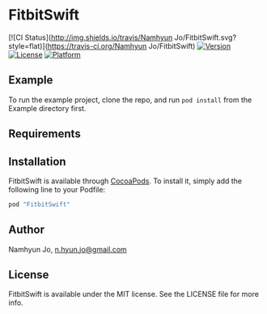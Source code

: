 # FitbitSwift

[![CI Status](http://img.shields.io/travis/Namhyun Jo/FitbitSwift.svg?style=flat)](https://travis-ci.org/Namhyun Jo/FitbitSwift)
[![Version](https://img.shields.io/cocoapods/v/FitbitSwift.svg?style=flat)](http://cocoapods.org/pods/FitbitSwift)
[![License](https://img.shields.io/cocoapods/l/FitbitSwift.svg?style=flat)](http://cocoapods.org/pods/FitbitSwift)
[![Platform](https://img.shields.io/cocoapods/p/FitbitSwift.svg?style=flat)](http://cocoapods.org/pods/FitbitSwift)

## Example

To run the example project, clone the repo, and run `pod install` from the Example directory first.

## Requirements

## Installation

FitbitSwift is available through [CocoaPods](http://cocoapods.org). To install
it, simply add the following line to your Podfile:

```ruby
pod "FitbitSwift"
```

## Author

Namhyun Jo, n.hyun.jo@gmail.com

## License

FitbitSwift is available under the MIT license. See the LICENSE file for more info.
